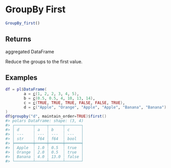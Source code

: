 # GroupBy First

```r
GroupBy_first()
```

## Returns

aggregated DataFrame

Reduce the groups to the first value.

## Examples

<pre class='r-example'><code><span class='r-in'><span><span class='va'>df</span> <span class='op'>=</span> <span class='va'>pl</span><span class='op'>$</span><span class='fu'>DataFrame</span><span class='op'>(</span></span></span>
<span class='r-in'><span>        a <span class='op'>=</span> <span class='fu'><a href='https://rdrr.io/r/base/c.html'>c</a></span><span class='op'>(</span><span class='fl'>1</span>, <span class='fl'>2</span>, <span class='fl'>2</span>, <span class='fl'>3</span>, <span class='fl'>4</span>, <span class='fl'>5</span><span class='op'>)</span>,</span></span>
<span class='r-in'><span>        b <span class='op'>=</span> <span class='fu'><a href='https://rdrr.io/r/base/c.html'>c</a></span><span class='op'>(</span><span class='fl'>0.5</span>, <span class='fl'>0.5</span>, <span class='fl'>4</span>, <span class='fl'>10</span>, <span class='fl'>13</span>, <span class='fl'>14</span><span class='op'>)</span>,</span></span>
<span class='r-in'><span>        c <span class='op'>=</span> <span class='fu'><a href='https://rdrr.io/r/base/c.html'>c</a></span><span class='op'>(</span><span class='cn'>TRUE</span>, <span class='cn'>TRUE</span>, <span class='cn'>TRUE</span>, <span class='cn'>FALSE</span>, <span class='cn'>FALSE</span>, <span class='cn'>TRUE</span><span class='op'>)</span>,</span></span>
<span class='r-in'><span>        d <span class='op'>=</span> <span class='fu'><a href='https://rdrr.io/r/base/c.html'>c</a></span><span class='op'>(</span><span class='st'>"Apple"</span>, <span class='st'>"Orange"</span>, <span class='st'>"Apple"</span>, <span class='st'>"Apple"</span>, <span class='st'>"Banana"</span>, <span class='st'>"Banana"</span><span class='op'>)</span></span></span>
<span class='r-in'><span><span class='op'>)</span></span></span>
<span class='r-in'><span><span class='va'>df</span><span class='op'>$</span><span class='fu'>groupby</span><span class='op'>(</span><span class='st'>"d"</span>, maintain_order<span class='op'>=</span><span class='cn'>TRUE</span><span class='op'>)</span><span class='op'>$</span><span class='fu'>first</span><span class='op'>(</span><span class='op'>)</span></span></span>
<span class='r-out co'><span class='r-pr'>#&gt;</span> polars DataFrame: shape: (3, 4)</span>
<span class='r-out co'><span class='r-pr'>#&gt;</span> ┌────────┬─────┬──────┬───────┐</span>
<span class='r-out co'><span class='r-pr'>#&gt;</span> │ d      ┆ a   ┆ b    ┆ c     │</span>
<span class='r-out co'><span class='r-pr'>#&gt;</span> │ ---    ┆ --- ┆ ---  ┆ ---   │</span>
<span class='r-out co'><span class='r-pr'>#&gt;</span> │ str    ┆ f64 ┆ f64  ┆ bool  │</span>
<span class='r-out co'><span class='r-pr'>#&gt;</span> ╞════════╪═════╪══════╪═══════╡</span>
<span class='r-out co'><span class='r-pr'>#&gt;</span> │ Apple  ┆ 1.0 ┆ 0.5  ┆ true  │</span>
<span class='r-out co'><span class='r-pr'>#&gt;</span> │ Orange ┆ 2.0 ┆ 0.5  ┆ true  │</span>
<span class='r-out co'><span class='r-pr'>#&gt;</span> │ Banana ┆ 4.0 ┆ 13.0 ┆ false │</span>
<span class='r-out co'><span class='r-pr'>#&gt;</span> └────────┴─────┴──────┴───────┘</span>
 </code></pre>